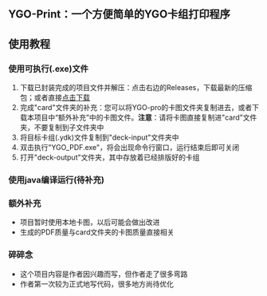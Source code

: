 ## YGO-Print：一个方便简单的YGO卡组打印程序

## 使用教程

### 使用可执行(.exe)文件

1. 下载已封装完成的项目文件并解压：点击右边的Releases，下载最新的压缩包；或者直接[点击下载](https://github.com/Nightending/YGO-Print_PDF/files/12226075/YGO-print_PDF.main.zip)
2. 完成"card"文件夹的补充：您可以将YGO-pro的卡图文件夹复制进去，或者下载本项目中“额外补充”中的卡图文件。**注意**：请将卡图直接复制进"card"文件夹，不要复制到子文件夹中
3. 将目标卡组(.ydk)文件复制到"deck-input"文件夹中
4. 双击执行"YGO_PDF.exe"，将会出现命令行窗口，运行结束后即可关闭
5. 打开"deck-output"文件夹，其中存放着已经排版好的卡组

### 使用java编译运行(待补充)


### 额外补充

- 项目暂时使用本地卡图，以后可能会做出改进
- 生成的PDF质量与card文件夹的卡图质量直接相关

### 碎碎念

 - 这个项目内容是作者因兴趣而写，但作者走了很多弯路
 - 作者第一次较为正式地写代码，很多地方尚待优化
